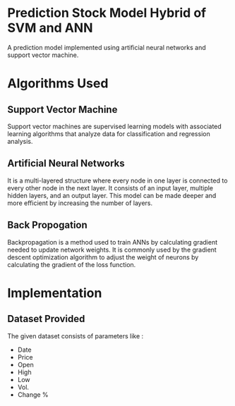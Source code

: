 # Prediction Stock Model Hybrid of SVM and ANN
A prediction model implemented using artificial neural networks and support vector machine.

# Algorithms Used
## Support Vector Machine
Support vector machines are supervised learning models with associated learning algorithms that analyze data for classification and regression analysis.

## Artificial Neural Networks
It is a multi-layered structure where every node in one layer is connected to every other node in the next layer. It consists of an input layer, multiple hidden layers, and an output layer. This model can be made deeper and more efficient by increasing the number of layers.

## Back Propogation
Backpropagation is a method used to train ANNs by calculating gradient needed to update network weights. It is commonly used by the gradient descent optimization algorithm to adjust the weight of neurons by calculating the gradient of the loss function. 

# Implementation
## Dataset Provided
The given dataset consists of parameters like :
* Date
* Price
* Open
* High
* Low
* Vol.
* Change %
